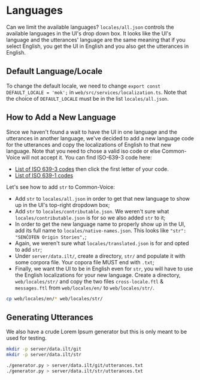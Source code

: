 # Languages
Can we limit the available languages?
`locales/all.json` controls the available languages in the UI's drop down box.
It looks like the UI's language and the utterances' language are the same meaning that if you select English, you get the UI in English and you also get the utterances in English.

## Default Language/Locale
To change the default locale, we need to change `export const DEFAULT_LOCALE = 'mok';` in `web/src/services/localization.ts`.
Note that the choice of `DEFAULT_LOCALE` must be in the list `locales/all.json`.

## How to Add a New Language
Since we haven't found a wait to have the UI in one language and the utterances in another language, we've decided to add a new language code for the utterances and copy the localizations of English to that new language.
Note that you need to chose a valid iso code or else Common-Voice will not accept it.
You can find ISO-639-3 code here:
* [List of ISO 639-3 codes](https://en.wikipedia.org/wiki/List_of_ISO_639-3_codes) then click the first letter of your code.
* [List of ISO 639-1 codes](https://en.wikipedia.org/wiki/List_of_ISO_639-1_codes)

Let's see how to add `str` to Common-Voice:
* Add `str` to `locales/all.json` in order to get that new language to show up in the UI's top-right dropdown box;
* Add `str` to `locales/contributable.json`.  We weren't sure what `locales/contributable.json` is for so we also added `str` to it;
* In order to get the new language name to properly show up in the UI, add its full name to `locales/native-names.json`.  This looks like `"str": "SENĆOŦEN Origin Stories",`;
* Again, we weren't sure what `locales/translated.json` is for and opted to add `str`;
* Under `server/data.ilt/`, create a directory, `str/` and populate it with some corpora file.  Your copora file MUST end with `.txt`;
* Finally, we want the UI to be in English even for `str`, you will have to use the English localizations for your new language.  Create a directory, `web/locales/str/` and copy the two files `cross-locale.ftl` & `messages.ftl` from `web/locales/en/` to `web/locales/str/`.
```bash
cp web/locales/en/* web/locales/str/
```

## Generating Utterances
We also have a crude Lorem Ipsum generator but this is only meant to be used for testing.
```bash
mkdir -p server/data.ilt/git
mkdir -p server/data.ilt/str

./generator.py > server/data.ilt/git/utterances.txt
./generator.py > server/data.ilt/str/utterances.txt
```
